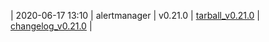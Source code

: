 | 2020-06-17 13:10 | alertmanager | v0.21.0 | [tarball_v0.21.0](https://api.github.com/repos/prometheus/alertmanager/tarball/v0.21.0) | [changelog_v0.21.0](https://github.com/prometheus/alertmanager/releases/tag/v0.21.0) |
